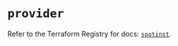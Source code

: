 # `provider`

Refer to the Terraform Registry for docs: [`spotinst`](https://registry.terraform.io/providers/spotinst/spotinst/1.211.0/docs).
